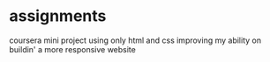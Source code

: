 # assignments
coursera mini project using only html and css
improving my ability on buildin' a more responsive website 
